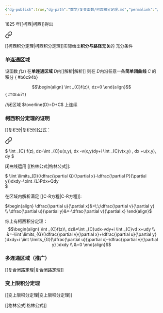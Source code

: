 ```yaml
---
{"dg-publish":true,"dg-path":"数学/复变函数/柯西积分定理.md","permalink":"/数学/复变函数/柯西积分定理/","noteIcon":"","created":"2024-04-16T13:01:27.399+08:00","updated":"2024-04-21T13:54:57.768+08:00"}
---
```


1825 年[[柯西\|柯西]]得出
 
<div class="transclusion internal-embed is-loaded"><a class="markdown-embed-link" href="//#45d7d1" aria-label="Open link"><svg xmlns="http://www.w3.org/2000/svg" width="24" height="24" viewBox="0 0 24 24" fill="none" stroke="currentColor" stroke-width="2" stroke-linecap="round" stroke-linejoin="round" class="svg-icon lucide-link"><path d="M10 13a5 5 0 0 0 7.54.54l3-3a5 5 0 0 0-7.07-7.07l-1.72 1.71"></path><path d="M14 11a5 5 0 0 0-7.54-.54l-3 3a5 5 0 0 0 7.07 7.07l1.71-1.71"></path></svg></a><div class="markdown-embed">



[[柯西积分定理\|柯西积分定理]]实际给出**积分与路径无关**的 充分条件 

</div></div>

### 单连通区域
设函数 $f(z)$ 在**单连通区域** $D$内[[解析\|解析]]
则在 $D$内沿任意一条**简单闭曲线** $C$ 的积分
{ #b6c94b}

$$\begin{align}
\int  _{C}f(z)\, dz=0 
\end{align}$$
{ #10bb71}


//闭区域 $\overline{D}=D+C$ 上连续

### 柯西积分定理的证明
[[复积分\|复积分]]公式：

<div class="transclusion internal-embed is-loaded"><a class="markdown-embed-link" href="//#4c6e26" aria-label="Open link"><svg xmlns="http://www.w3.org/2000/svg" width="24" height="24" viewBox="0 0 24 24" fill="none" stroke="currentColor" stroke-width="2" stroke-linecap="round" stroke-linejoin="round" class="svg-icon lucide-link"><path d="M10 13a5 5 0 0 0 7.54.54l3-3a5 5 0 0 0-7.07-7.07l-1.72 1.71"></path><path d="M14 11a5 5 0 0 0-7.54-.54l-3 3a5 5 0 0 0 7.07 7.07l1.71-1.71"></path></svg></a><div class="markdown-embed">



$
\int _{C} f(z)\, dz=\int _{C}u(x,y)\, dx -v(x,y)dy+i \int _{C}v(x,y) \, dx +u(x,y)\, dy
$

</div></div>

闭曲线运用 [[格林公式\|格林公式]]:

<div class="transclusion internal-embed is-loaded"><div class="markdown-embed">



$
\iint \limits_{D}(\dfrac{\partial Q}{\partial x}-\dfrac{\partial P}{\partial y})dxdy=\oint_{L}Pdx+Qdy  
$

</div></div>

在区域内解析满足 [[C-R方程\|C-R方程]]:

<div class="transclusion internal-embed is-loaded"><div class="markdown-embed">



$\begin{align}
\dfrac{\partial u}{\partial x}&=\;\;\dfrac{\partial v}{\partial y} \\
\dfrac{\partial u}{\partial y}&=-\dfrac{\partial v}{\partial x}    
\end{align}$

</div></div>

综上有柯西积分定理：
$$\begin{align}
\int  _{C}f(z)\, dz&=\int  _{C}udx-vdy+i \int  _{C}vd x+udy \\
&=-\iint \limits_{G}(\dfrac{\partial v}{\partial x}+\dfrac{\partial u}{\partial y}   )dxdy+i \iint \limits_{G}(\dfrac{\partial u}{\partial x}-\dfrac{\partial v}{\partial y}  )dxdy \\
&=0
\end{align}$$
### 多连通区域（推广）
[[复合闭路定理\|复合闭路定理]]

### 变上限积分定理
[[变上限积分定理\|变上限积分定理]]

























































































































































































































[[格林公式\|格林公式]]
